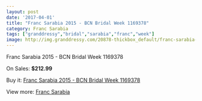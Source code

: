 ```yaml
---
layout: post
date: '2017-04-01'
title: "Franc Sarabia 2015 - BCN Bridal Week 1169378"
category: Franc Sarabia
tags: ["granddressy","bridal","sarabia","franc","week"]
image: http://img.granddressy.com/20878-thickbox_default/franc-sarabia-2015-bcn-bridal-week-1169378.jpg
---
```

Franc Sarabia 2015 - BCN Bridal Week 1169378

On Sales: **$212.99**
<a href="https://www.granddressy.com/en/franc-sarabia/19852-franc-sarabia-2015-bcn-bridal-week-1169378.html"><amp-img layout="responsive" width="600" height="600" src="//img.granddressy.com/20878-thickbox_default/franc-sarabia-2015-bcn-bridal-week-1169378.jpg" alt="Franc Sarabia 2015 - BCN Bridal Week 1169378 0" /></a>

Buy it: [Franc Sarabia 2015 - BCN Bridal Week 1169378](https://www.granddressy.com/en/franc-sarabia/19852-franc-sarabia-2015-bcn-bridal-week-1169378.html "Franc Sarabia 2015 - BCN Bridal Week 1169378")

View more: [Franc Sarabia](https://www.granddressy.com/en/69-franc-sarabia "Franc Sarabia")